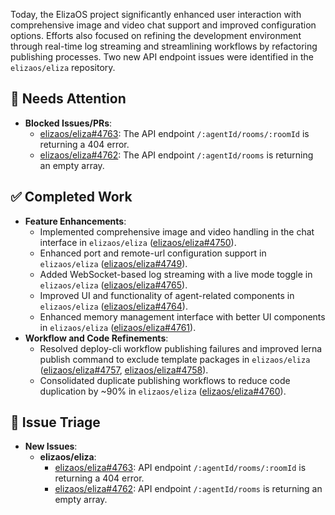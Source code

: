 Today, the ElizaOS project significantly enhanced user interaction with comprehensive image and video chat support and improved configuration options. Efforts also focused on refining the development environment through real-time log streaming and streamlining workflows by refactoring publishing processes. Two new API endpoint issues were identified in the `elizaos/eliza` repository.

## 🚨 Needs Attention
- **Blocked Issues/PRs**:
    - [elizaos/eliza#4763](https://github.com/elizaos/eliza/issues/4763): The API endpoint `/:agentId/rooms/:roomId` is returning a 404 error.
    - [elizaos/eliza#4762](https://github.com/elizaos/eliza/issues/4762): The API endpoint `/:agentId/rooms` is returning an empty array.

## ✅ Completed Work
- **Feature Enhancements**:
    - Implemented comprehensive image and video handling in the chat interface in `elizaos/eliza` ([elizaos/eliza#4750](https://github.com/elizaos/eliza/pull/4750)).
    - Enhanced port and remote-url configuration support in `elizaos/eliza` ([elizaos/eliza#4749](https://github.com/elizaos/eliza/pull/4749)).
    - Added WebSocket-based log streaming with a live mode toggle in `elizaos/eliza` ([elizaos/eliza#4765](https://github.com/elizaos/eliza/pull/4765)).
    - Improved UI and functionality of agent-related components in `elizaos/eliza` ([elizaos/eliza#4764](https://github.com/elizaos/eliza/pull/4764)).
    - Enhanced memory management interface with better UI components in `elizaos/eliza` ([elizaos/eliza#4761](https://github.com/elizaos/eliza/pull/4761)).
- **Workflow and Code Refinements**:
    - Resolved deploy-cli workflow publishing failures and improved lerna publish command to exclude template packages in `elizaos/eliza` ([elizaos/eliza#4757](https://github.com/elizaos/eliza/pull/4757), [elizaos/eliza#4758](https://github.com/elizaos/eliza/pull/4758)).
    - Consolidated duplicate publishing workflows to reduce code duplication by ~90% in `elizaos/eliza` ([elizaos/eliza#4760](https://github.com/elizaos/eliza/pull/4760)).

## 🐞 Issue Triage
- **New Issues**:
    - **elizaos/eliza**:
        - [elizaos/eliza#4763](https://github.com/elizaos/eliza/issues/4763): API endpoint `/:agentId/rooms/:roomId` is returning a 404 error.
        - [elizaos/eliza#4762](https://github.com/elizaos/eliza/issues/4762): API endpoint `/:agentId/rooms` is returning an empty array.